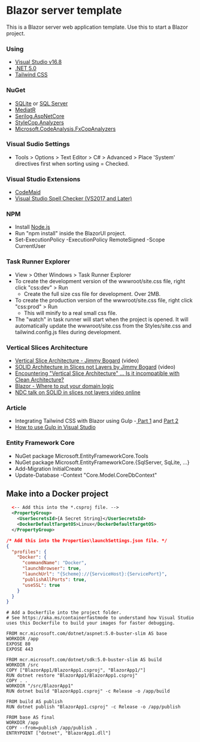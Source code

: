 # Blazor server template

This is a Blazor server web application template.  Use this to start a Blazor project.

### Using

- [Visual Studio v16.8](https://visualstudio.microsoft.com/vs/preview)
- [.NET 5.0](https://dotnet.microsoft.com/download/dotnet/5.0)
- [Tailwind CSS](https://www.tailwindcss.com)

### NuGet

- [SQLite](https://www.nuget.org/packages/Microsoft.EntityFrameworkCore.Sqlite) or [SQL Server](https://www.nuget.org/packages/Microsoft.EntityFrameworkCore.SqlServer)
- [MediatR](https://www.nuget.org/packages/MediatR/)
- [Serilog.AspNetCore](https://www.nuget.org/packages/Serilog.AspNetCore)
- [StyleCop.Analyzers](https://www.nuget.org/packages/StyleCop.Analyzers)
- [Microsoft.CodeAnalysis.FxCopAnalyzers](https://www.nuget.org/packages/Microsoft.CodeAnalysis.FxCopAnalyzers)

### Visual Sudio Settings

- Tools > Options > Text Editor > C# > Advanced > Place 'System' directives first when sorting using = Checked.

### Visual Studio Extensions

- [CodeMaid](https://marketplace.visualstudio.com/items?itemName=SteveCadwallader.CodeMaid)
- [Visual Studio Spell Checker (VS2017 and Later)](https://marketplace.visualstudio.com/items?itemName=EWoodruff.VisualStudioSpellCheckerVS2017andLater)

### NPM

- Install [Node.js](https://nodejs.org)
- Run "npm install" inside the BlazorUI project.
- Set-ExecutionPolicy -ExecutionPolicy RemoteSigned -Scope CurrentUser

### Task Runner Explorer

- View > Other Windows > Task Runner Explorer
- To create the development version of the wwwroot/site.css file, right click "css:dev" > Run
  - Create the full size css file for development.  Over 2MB.
- To create the production version of the wwwroot/site.css file, right click "css:prod" > Run
  - This will minify to a real small css file.
- The "watch" in task runner will start when the project is opened.  It will automatically update
  the wwwroot/site.css from the Styles/site.css and tailwind.config.js files during development.

### Vertical Slices Architecture

- [Vertical Slice Architecture - Jimmy Bogard](https://www.youtube.com/watch?v=SUiWfhAhgQw&lc=UgxKn5DIimiDXq1MWqB4AaABAg) (video)
- [SOLID Architecture in Slices not Layers by Jimmy Bogard](https://www.youtube.com/watch?v=wTd-VcJCs_M) (video)
- [Encountering "Vertical Slice Architecture" ... Is it incompatible with Clean Architecture?](https://jeremiahflaga.github.io/2019/05/20/vertical-slice-architecture-is-it-incompatible-with-clean-architecture)
- [Blazor - Where to put your domain logic](https://jonhilton.net/blazor-architecture/)
- [NDC talk on SOLID in slices not layers video online](https://lostechies.com/jimmybogard/2015/07/02/ndc-talk-on-solid-in-slices-not-layers-video-online)

### Article

- Integrating Tailwind CSS with Blazor using Gulp -[ Part 1](https://chrissainty.com/integrating-tailwind-css-with-blazor-using-gulp-part-1)
  and [Part 2](https://chrissainty.com/integrating-tailwind-css-with-blazor-using-gulp-part-2)
- [How to use Gulp in Visual Studio](https://www.davepaquette.com/archive/2014/10/08/how-to-use-gulp-in-visual-studio.aspx)

### Entity Framework Core

- NuGet package Microsoft.EntityFrameworkCore.Tools
- NuGet package Microsoft.EntityFrameworkCore.{SqlServer, SqLite, ...}
- Add-Migration InitialCreate
- Update-Database -Context "Core.Model.CoreDbContext"

## Make into a Docker project
```xml
  <-- Add this into the *.csproj file. -->
  <PropertyGroup>
    <UserSecretsId>{A Secret String}</UserSecretsId>
    <DockerDefaultTargetOS>Linux</DockerDefaultTargetOS>
  </PropertyGroup>
```
```json
/* Add this into the Properties\launchSettings.json file. */
{
  "profiles": {
    "Docker": {
      "commandName": "Docker",
      "launchBrowser": true,
      "launchUrl": "{Scheme}://{ServiceHost}:{ServicePort}",
      "publishAllPorts": true,
      "useSSL": true
    }
  }
}
```
```docker
# Add a Dockerfile into the project folder.
# See https://aka.ms/containerfastmode to understand how Visual Studio uses this Dockerfile to build your images for faster debugging.

FROM mcr.microsoft.com/dotnet/aspnet:5.0-buster-slim AS base
WORKDIR /app
EXPOSE 80
EXPOSE 443

FROM mcr.microsoft.com/dotnet/sdk:5.0-buster-slim AS build
WORKDIR /src
COPY ["BlazorApp1/BlazorApp1.csproj", "BlazorApp1/"]
RUN dotnet restore "BlazorApp1/BlazorApp1.csproj"
COPY . .
WORKDIR "/src/BlazorApp1"
RUN dotnet build "BlazorApp1.csproj" -c Release -o /app/build

FROM build AS publish
RUN dotnet publish "BlazorApp1.csproj" -c Release -o /app/publish

FROM base AS final
WORKDIR /app
COPY --from=publish /app/publish .
ENTRYPOINT ["dotnet", "BlazorApp1.dll"]
```